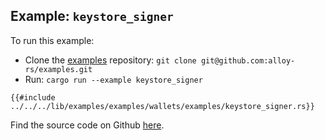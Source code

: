 ## Example: `keystore_signer`

To run this example:

- Clone the [examples](https://github.com/alloy-rs/examples) repository: `git clone git@github.com:alloy-rs/examples.git`
- Run: `cargo run --example keystore_signer`

```rust,ignore
{{#include ../../../lib/examples/examples/wallets/examples/keystore_signer.rs}}
```

Find the source code on Github [here](https://github.com/alloy-rs/examples/tree/main/examples/wallets/examples/keystore_signer.rs).
